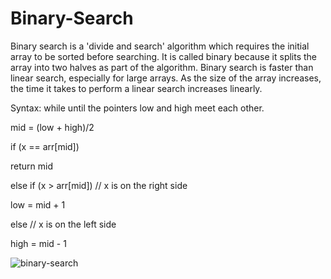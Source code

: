 # Binary-Search

Binary search is a 'divide and search' algorithm which requires the initial array to be sorted before searching.
It is called binary because it splits the array into two halves as part of the algorithm. 
Binary search is faster than linear search, especially for large arrays. As the size of the array increases, 
the time it takes to perform a linear search increases linearly.


Syntax:
while until the pointers low and high meet each other.
  
  mid = (low + high)/2
   
   if (x == arr[mid])
      
   return mid
    
   else if (x > arr[mid]) // x is on the right side
       
   low = mid + 1
   
   else                       // x is on the left side
       
   high = mid - 1
   
   
        
  ![binary-search](https://user-images.githubusercontent.com/125429580/234466947-2f56a8aa-221b-47a2-883f-225288976a9f.gif)
